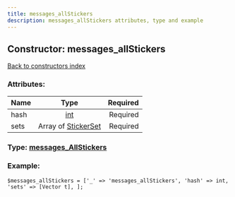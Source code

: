 ```yaml
---
title: messages_allStickers
description: messages_allStickers attributes, type and example
---
```

## Constructor: messages\_allStickers  
[Back to constructors index](index.md)



### Attributes:

| Name     |    Type       | Required |
|----------|:-------------:|---------:|
|hash|[int](../types/int.md) | Required|
|sets|Array of [StickerSet](../types/StickerSet.md) | Required|



### Type: [messages\_AllStickers](../types/messages_AllStickers.md)


### Example:

```
$messages_allStickers = ['_' => 'messages_allStickers', 'hash' => int, 'sets' => [Vector t], ];
```